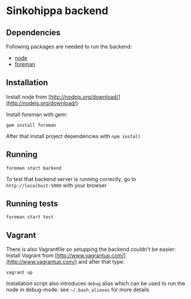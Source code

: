 Sinkohippa backend
=================

Dependencies
------------

Following packages are needed to run the backend:

* [node](http://nodejs.org/)
* [foreman](https://github.com/ddollar/foreman)

Installation
------------

Install node from [http://nodejs.org/download/](http://nodejs.org/download/)

Install foreman with gem:

```
gem install foreman
```

After that install project dependencies with `npm install`

Running
-------

```
foreman start backend
```

To test that backend server is running correctly, go to `http://localhost:5000`
with your browser

Running tests
------------

```
foreman start test
```

Vagrant
-------

There is also Vagrantfile so setupping the backend couldn't be easier: Install Vagrant from [http://www.vagrantup.com/](http://www.vagrantup.com/) and after that type:

```
vagrant up
```

Installation script also introduces ```debug``` alias which can be used to run the node in debug-mode. see ```~/.bash_aliases``` for more details
